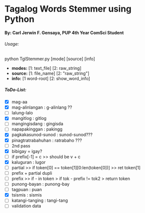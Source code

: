 # Tagalog Words Stemmer using Python
__By: Carl Jerwin F. Gensaya, PUP 4th Year ComSci Student__ <br />
###### Usage:
python TglStemmer.py [mode] [source] [info] <br />
- **modes:** [1: text_file] [2: raw_string]
- **source:** [1: file_name] [2: "raw_string"]
- **info:** [1 word-root] [2: show_word_info]<br />

##### ToDo-List:
- [x] mag-aa
- [x] mag-alinlangan : g-alinlang ??
- [ ] lalung-lalo
- [x] mangitlog : gitlog
- [ ] mangingisdang : gingisda
- [ ] napapakinggan : pakingg
- [x] pagkakasunod-sunod : sunod-sunod???
- [x] pinagtratrabahuhan : ratrabaho ???
- [ ] 2nd pass
- [x] bibigay = igay?
- [ ] if prefix[-1] = c >> should be v + c
- [x] kaluguran : lugor
- [ ] partial >> if token[0] == token[1][0:len(token[0])] >> ret token[1]
- [ ] prefix + partial dupli 
- [ ] prefix >> if - in token > if tok - prefix != tok2 > return token
- [ ] punong-bayan : punong-bay
- [ ] tagpuan : puan
- [x] tsismis : sismis
- [ ] katangi-tanging : tangi-tang
- [ ] validation data